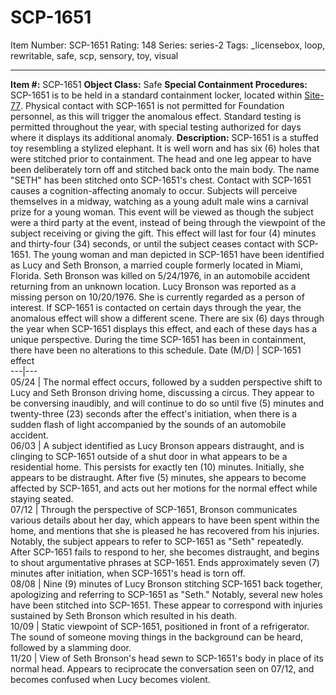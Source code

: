 # SCP-1651
Item Number: SCP-1651
Rating: 148
Series: series-2
Tags: _licensebox, loop, rewritable, safe, scp, sensory, toy, visual

---

**Item #:** SCP-1651
**Object Class:** Safe
**Special Containment Procedures:** SCP-1651 is to be held in a standard containment locker, located within [Site-77](/secure-facility-dossier-site-77). Physical contact with SCP-1651 is not permitted for Foundation personnel, as this will trigger the anomalous effect. Standard testing is permitted throughout the year, with special testing authorized for days where it displays its additional anomaly.
**Description:** SCP-1651 is a stuffed toy resembling a stylized elephant. It is well worn and has six (6) holes that were stitched prior to containment. The head and one leg appear to have been deliberately torn off and stitched back onto the main body. The name "SETH" has been stitched onto SCP-1651's chest.
Contact with SCP-1651 causes a cognition-affecting anomaly to occur. Subjects will perceive themselves in a midway, watching as a young adult male wins a carnival prize for a young woman. This event will be viewed as though the subject were a third party at the event, instead of being through the viewpoint of the subject receiving or giving the gift. This effect will last for four (4) minutes and thirty-four (34) seconds, or until the subject ceases contact with SCP-1651.
The young woman and man depicted in SCP-1651 have been identified as Lucy and Seth Bronson, a married couple formerly located in Miami, Florida. Seth Bronson was killed on 5/24/1976, in an automobile accident returning from an unknown location. Lucy Bronson was reported as a missing person on 10/20/1976. She is currently regarded as a person of interest.
If SCP-1651 is contacted on certain days through the year, the anomalous effect will show a different scene. There are six (6) days through the year when SCP-1651 displays this effect, and each of these days has a unique perspective. During the time SCP-1651 has been in containment, there have been no alterations to this schedule.
Date (M/D) | SCP-1651 effect  
---|---  
05/24 | The normal effect occurs, followed by a sudden perspective shift to Lucy and Seth Bronson driving home, discussing a circus. They appear to be conversing inaudibly, and will continue to do so until five (5) minutes and twenty-three (23) seconds after the effect's initiation, when there is a sudden flash of light accompanied by the sounds of an automobile accident.  
06/03 | A subject identified as Lucy Bronson appears distraught, and is clinging to SCP-1651 outside of a shut door in what appears to be a residential home. This persists for exactly ten (10) minutes. Initially, she appears to be distraught. After five (5) minutes, she appears to become affected by SCP-1651, and acts out her motions for the normal effect while staying seated.  
07/12 | Through the perspective of SCP-1651, Bronson communicates various details about her day, which appears to have been spent within the home, and mentions that she is pleased he has recovered from his injuries. Notably, the subject appears to refer to SCP-1651 as "Seth" repeatedly. After SCP-1651 fails to respond to her, she becomes distraught, and begins to shout argumentative phrases at SCP-1651. Ends approximately seven (7) minutes after initiation, when SCP-1651's head is torn off.  
08/08 | Nine (9) minutes of Lucy Bronson stitching SCP-1651 back together, apologizing and referring to SCP-1651 as "Seth." Notably, several new holes have been stitched into SCP-1651. These appear to correspond with injuries sustained by Seth Bronson which resulted in his death.  
10/09 | Static viewpoint of SCP-1651, positioned in front of a refrigerator. The sound of someone moving things in the background can be heard, followed by a slamming door.  
11/20 | View of Seth Bronson's head sewn to SCP-1651's body in place of its normal head. Appears to reciprocate the conversation seen on 07/12, and becomes confused when Lucy becomes violent.